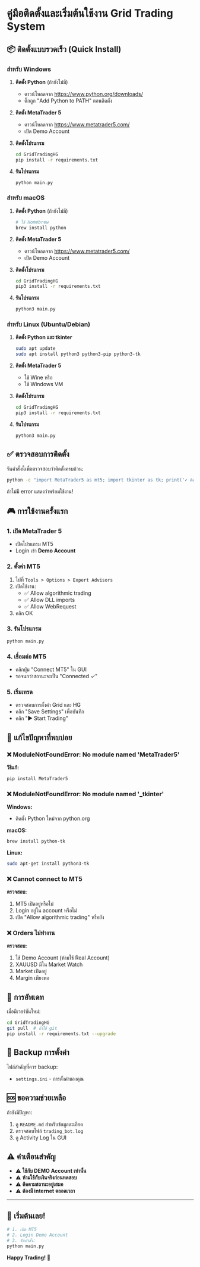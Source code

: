 # คู่มือติดตั้งและเริ่มต้นใช้งาน Grid Trading System

## 📦 ติดตั้งแบบรวดเร็ว (Quick Install)

### สำหรับ Windows

1. **ติดตั้ง Python** (ถ้ายังไม่มี)
   - ดาวน์โหลดจาก https://www.python.org/downloads/
   - ติ๊กถูก "Add Python to PATH" ตอนติดตั้ง

2. **ติดตั้ง MetaTrader 5**
   - ดาวน์โหลดจาก https://www.metatrader5.com/
   - เปิด Demo Account

3. **ติดตั้งโปรแกรม**
   ```cmd
   cd GridTradingHG
   pip install -r requirements.txt
   ```

4. **รันโปรแกรม**
   ```cmd
   python main.py
   ```

### สำหรับ macOS

1. **ติดตั้ง Python** (ถ้ายังไม่มี)
   ```bash
   # ใช้ Homebrew
   brew install python
   ```

2. **ติดตั้ง MetaTrader 5**
   - ดาวน์โหลดจาก https://www.metatrader5.com/
   - เปิด Demo Account

3. **ติดตั้งโปรแกรม**
   ```bash
   cd GridTradingHG
   pip3 install -r requirements.txt
   ```

4. **รันโปรแกรม**
   ```bash
   python3 main.py
   ```

### สำหรับ Linux (Ubuntu/Debian)

1. **ติดตั้ง Python และ tkinter**
   ```bash
   sudo apt update
   sudo apt install python3 python3-pip python3-tk
   ```

2. **ติดตั้ง MetaTrader 5**
   - ใช้ Wine หรือ
   - ใช้ Windows VM

3. **ติดตั้งโปรแกรม**
   ```bash
   cd GridTradingHG
   pip3 install -r requirements.txt
   ```

4. **รันโปรแกรม**
   ```bash
   python3 main.py
   ```

## ✅ ตรวจสอบการติดตั้ง

รันคำสั่งนี้เพื่อตรวจสอบว่าติดตั้งครบถ้วน:

```bash
python -c "import MetaTrader5 as mt5; import tkinter as tk; print('✓ ติดตั้งสำเร็จ!')"
```

ถ้าไม่มี error แสดงว่าพร้อมใช้งาน!

## 🎮 การใช้งานครั้งแรก

### 1. เปิด MetaTrader 5
- เปิดโปรแกรม MT5
- Login เข้า **Demo Account**

### 2. ตั้งค่า MT5
1. ไปที่ `Tools > Options > Expert Advisors`
2. เปิดใช้งาน:
   - ✅ Allow algorithmic trading
   - ✅ Allow DLL imports
   - ✅ Allow WebRequest
3. คลิก OK

### 3. รันโปรแกรม
```bash
python main.py
```

### 4. เชื่อมต่อ MT5
- คลิกปุ่ม "Connect MT5" ใน GUI
- รอจนกว่าสถานะจะเป็น "Connected ✓"

### 5. เริ่มเทรด
- ตรวจสอบการตั้งค่า Grid และ HG
- คลิก "Save Settings" เพื่อบันทึก
- คลิก "▶ Start Trading"

## 🔧 แก้ไขปัญหาที่พบบ่อย

### ❌ ModuleNotFoundError: No module named 'MetaTrader5'

**วิธีแก้:**
```bash
pip install MetaTrader5
```

### ❌ ModuleNotFoundError: No module named '_tkinter'

**Windows:**
- ติดตั้ง Python ใหม่จาก python.org

**macOS:**
```bash
brew install python-tk
```

**Linux:**
```bash
sudo apt-get install python3-tk
```

### ❌ Cannot connect to MT5

**ตรวจสอบ:**
1. MT5 เปิดอยู่หรือไม่
2. Login อยู่ใน account หรือไม่
3. เปิด "Allow algorithmic trading" หรือยัง

### ❌ Orders ไม่ทำงาน

**ตรวจสอบ:**
1. ใช้ Demo Account (ห้ามใช้ Real Account)
2. XAUUSD มีใน Market Watch
3. Market เปิดอยู่
4. Margin เพียงพอ

## 📱 การอัพเดท

เมื่อมีเวอร์ชันใหม่:

```bash
cd GridTradingHG
git pull  # ถ้าใช้ git
pip install -r requirements.txt --upgrade
```

## 💾 Backup การตั้งค่า

ไฟล์สำคัญที่ควร backup:
- `settings.ini` - การตั้งค่าของคุณ

## 🆘 ขอความช่วยเหลือ

ถ้ายังมีปัญหา:

1. ดู `README.md` สำหรับข้อมูลละเอียด
2. ตรวจสอบไฟล์ `trading_bot.log`
3. ดู Activity Log ใน GUI

## ⚠️ คำเตือนสำคัญ

- ⚠️ **ใช้กับ DEMO Account เท่านั้น**
- ⚠️ **ห้ามใช้กับเงินจริงก่อนทดสอบ**
- ⚠️ **ติดตามสถานะอยู่เสมอ**
- ⚠️ **ต้องมี internet ตลอดเวลา**

---

## 🎯 เริ่มต้นเลย!

```bash
# 1. เปิด MT5
# 2. Login Demo Account
# 3. รันคำสั่ง:
python main.py
```

**Happy Trading! 🚀**

